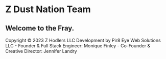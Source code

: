# Z Dust Nation Team 
## Welcome to the Fray.

Copyright ©️ 2023 Z Hodlers LLC
Development by Pir8 Eye Web Solutions LLC 
    - Founder & Full Stack Engineer: Monique Finley 
    - Co-Founder & Creative Director: Jennifer Landry 
